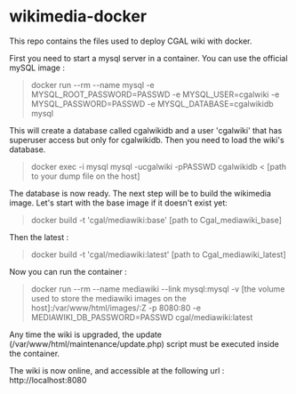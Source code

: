 # wikimedia-docker
This repo contains the files used to deploy CGAL wiki with docker.

First you need to start a mysql server in a container. You can use the official mySQL image :
 
> docker run --rm --name mysql -e MYSQL_ROOT_PASSWORD=PASSWD -e MYSQL_USER=cgalwiki -e MYSQL_PASSWORD=PASSWD -e MYSQL_DATABASE=cgalwikidb mysql
 
 This will create a database called cgalwikidb and a user 'cgalwiki' that has superuser access but only for cgalwikidb.
 Then you need to load the wiki's database. 
 > docker exec -i mysql mysql -ucgalwiki -pPASSWD cgalwikidb < [path to your dump file on the host]

The database is now ready. 
The next step will be to build the wikimedia image. 
Let's start with the base image if it doesn't exist yet:
> docker build -t 'cgal/mediawiki:base' [path to Cgal_mediawiki_base]

Then the latest :

> docker build -t 'cgal/mediawiki:latest' [path to Cgal_mediawiki_latest]

Now you can run the container :

> docker run --rm --name mediawiki --link mysql:mysql -v [the volume used to store the mediawiki images on the host]:/var/www/html/images/:Z -p 8080:80 -e MEDIAWIKI_DB_PASSWORD=PASSWD cgal/mediawiki:latest

Any time the wiki is upgraded, the update (/var/www/html/maintenance/update.php) script must be executed inside the container. 

The wiki is now online, and accessible at the following url : 
http://localhost:8080
